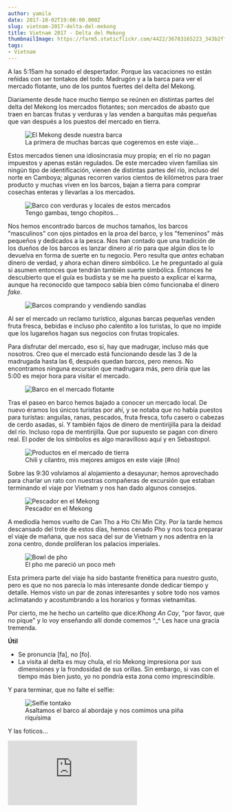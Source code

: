 ```yaml
---
author: yamila
date: 2017-10-02T19:00:00.000Z
slug: vietnam-2017-delta-del-mekong
title: Vietnam 2017 - Delta del Mekong
thumbnailImage: https://farm5.staticflickr.com/4422/36783165223_343b2ffda4_c.jpg
tags:
- Vietnam
---
```


A las 5:15am ha sonado el despertador. Porque las vacaciones no están reñidas con ser tontakos del todo. Madrugón y a la barca para ver el mercado flotante, uno de los puntos fuertes del delta del Mekong.

<!--more-->

Diariamente desde hace mucho tiempo se reúnen en distintas partes del delta del Mekong los mercados flotantes; son mercados de abasto que traen en barcas frutas y verduras y las venden a barquitas más pequeñas que van después a los puestos del mercado en tierra.

<figure>
<img src="https://farm5.staticflickr.com/4412/36743771864_ac113eb786_c.jpg" alt="El Mekong desde nuestra barca" />
<figcaption>La primera de muchas barcas que cogeremos en este viaje...</figcaption>
</figure>

Estos mercados tienen una idiosincrasia muy propia; en el río no pagan impuestos y apenas están regulados. De este mercadeo viven familias sin ningún tipo de identificación, vienen de distintas partes del río, incluso del norte en Camboya; algunas recorren varios cientos de kilómetros para traer producto y muchas viven en los barcos, bajan a tierra para comprar cosechas enteras y llevarlas a los mercados.

<figure>
<img src="https://farm5.staticflickr.com/4447/36743737634_af63bc782b_c.jpg" alt="Barco con verduras y locales de estos mercados" />
<figcaption>Tengo gambas, tengo chopitos...</figcaption>
</figure>

Nos hemos encontrado barcos de muchos tamaños, los barcos "masculinos" con ojos pintados en la proa del barco, y los "femeninos" más pequeños y dedicados a la pesca. Nos han contado que una tradición de los dueños de los barcos es lanzar dinero al río para que algún dios te lo devuelva en forma de suerte en tu negocio. Pero resulta que <em>antes</em> echaban dinero de verdad, y ahora echan dinero simbólico. Le he preguntado al guía si asumen entonces que tendrán también suerte simbólica. Entonces he descubierto que el guía es budista y se me ha puesto a explicar el karma, aunque ha reconocido que tampoco sabía bien cómo funcionaba el dinero <em>fake</em>.

<figure>
<img src="https://farm5.staticflickr.com/4454/36743739224_a0b6fd47d2_c.jpg" alt="Barcos comprando y vendiendo sandías" />
</figure>

Al ser el mercado un reclamo turístico, algunas barcas pequeñas venden fruta fresca, bebidas e incluso pho calentito a los turistas, lo que no impide que los lugareños hagan sus negocios con frutas tropicales.

Para disfrutar del mercado, eso sí, hay que madrugar, incluso más que nosotros. Creo que el mercado está funcionando desde las 3 de la madrugada hasta las 6, después quedan barcos, pero menos. No encontramos ninguna excursión que madrugara más, pero diría que las 5:00 es mejor hora para visitar el mercado.

<figure>
<img src="https://farm5.staticflickr.com/4460/36743735034_a4c763ae80_c.jpg" alt="Barco en el mercado flotante" />
</figure>

Tras el paseo en barco hemos bajado a conocer un mercado local. De nuevo éramos los únicos turistas por ahí, y se notaba que no había puestos para turistas: anguilas, ranas, pescados, fruta fresca, tofu casero o cabezas de cerdo asadas, sí. Y también fajos de dinero de mentirijilla para la deidad del río. Incluso ropa de mentirijilla. Que por supuesto se pagan con dinero real. El poder de los símbolos es algo maravilloso aquí y en Sebastopol.

<figure>
<img src="https://farm5.staticflickr.com/4445/37453015001_78556e69b5_c.jpg" alt="Productos en el mercado de tierra" />
<figcaption>Chili y cilantro, mis mejores amigos en este viaje (#no)</figcaption>
</figure>

Sobre las 9:30 volvíamos al alojamiento a desayunar; hemos aprovechado para charlar un rato con nuestras compañeras de excursión que estaban terminando el viaje por Vietnam y nos han dado algunos consejos.

<figure>
<img src="https://farm5.staticflickr.com/4511/37405590766_0b40040f58_c.jpg" alt="Pescador en el Mekong" />
<figcaption>Pescador en el Mekong</figcaption>
</figure>

A mediodía hemos vuelto de Can Tho a Ho Chi Min City. Por la tarde hemos descansado del trote de estos días, hemos cenado Pho y nos toca preparar el viaje de mañana, que nos saca del sur de Vietnam y nos adentra en la zona  centro, donde proliferan los palacios imperiales.

<figure>
<img src="https://farm5.staticflickr.com/4459/37405563806_bfb6d98c11_c.jpg" alt="Bowl de pho" />
<figcaption>El pho me pareció un poco meh</figcaption>
</figure>

Esta primera parte del viaje ha sido bastante frenética para nuestro gusto, pero es que no nos parecía lo más interesante donde dedicar tiempo y detalle. Hemos visto un par de zonas interesantes y sobre todo nos vamos aclimatando y acostumbrando a los horarios y formas vietnamitas.

Por cierto, me he hecho un cartelito que dice:<em>Khong An Cay</em>, "por favor, que no pique" y lo voy enseñando allí donde comemos ^_^ Les hace una gracia tremenda.

<strong>Útil</strong>

- Se pronuncia [fa], no [fo]. 
- La visita al delta es muy chula, el río Mekong impresiona por sus dimensiones y la frondosidad de sus orillas. Sin embargo, si vas con el tiempo más bien justo, yo no pondría esta zona como imprescindible.

Y para terminar, que no falte el selfie:

<figure>
<img src="https://farm5.staticflickr.com/4477/37405561636_e47b458f40_c.jpg" alt="Selfie tontako" />
<figcaption>Asaltamos el barco al abordaje y nos comimos una piña riquísima</figcaption>
</figure>

Y las foticos...

<div class='embed-container'><iframe src='https://www.flickr.com/photos/125687915@N08/sets/72157689033101056/player' frameborder='0' allowfullscreen webkitallowfullscreen mozallowfullscreen oallowfullscreen msallowfullscreen></iframe></div>
